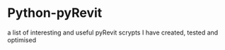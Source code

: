 # Python-pyRevit
a list of interesting and useful pyRevit scrypts I have created, tested and optimised
